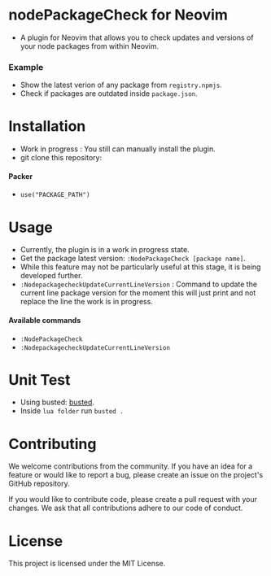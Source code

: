 # nodePackageCheck for Neovim

- A plugin for Neovim that allows you to check updates and versions of your node packages from within Neovim.

### Example

- Show the latest verion of any package from `registry.npmjs`.
- Check if packages are outdated inside `package.json`.

# Installation

- Work in progress : You still can manually install the plugin.
- git clone this repository:

#### Packer

- `use("PACKAGE_PATH")`

# Usage

- Currently, the plugin is in a work in progress state.
- Get the package latest version: `:NodePackageCheck [package name]`.
- While this feature may not be particularly useful at this stage, it is being developed further.
- `:NodepackagecheckUpdateCurrentLineVersion` : Command to update the current line package version for the moment this will just print and not replace the line the work is in progress.

#### Available commands

- `:NodePackageCheck`
- `:NodepackagecheckUpdateCurrentLineVersion`

# Unit Test

- Using busted: [busted](https://lunarmodules.github.io/busted/).
- Inside `lua folder` run `busted .`

# Contributing

We welcome contributions from the community. If you have an idea for a feature or would like to report a bug, please create an issue on the project's GitHub repository.

If you would like to contribute code, please create a pull request with your changes. We ask that all contributions adhere to our code of conduct.

# License

This project is licensed under the MIT License.
